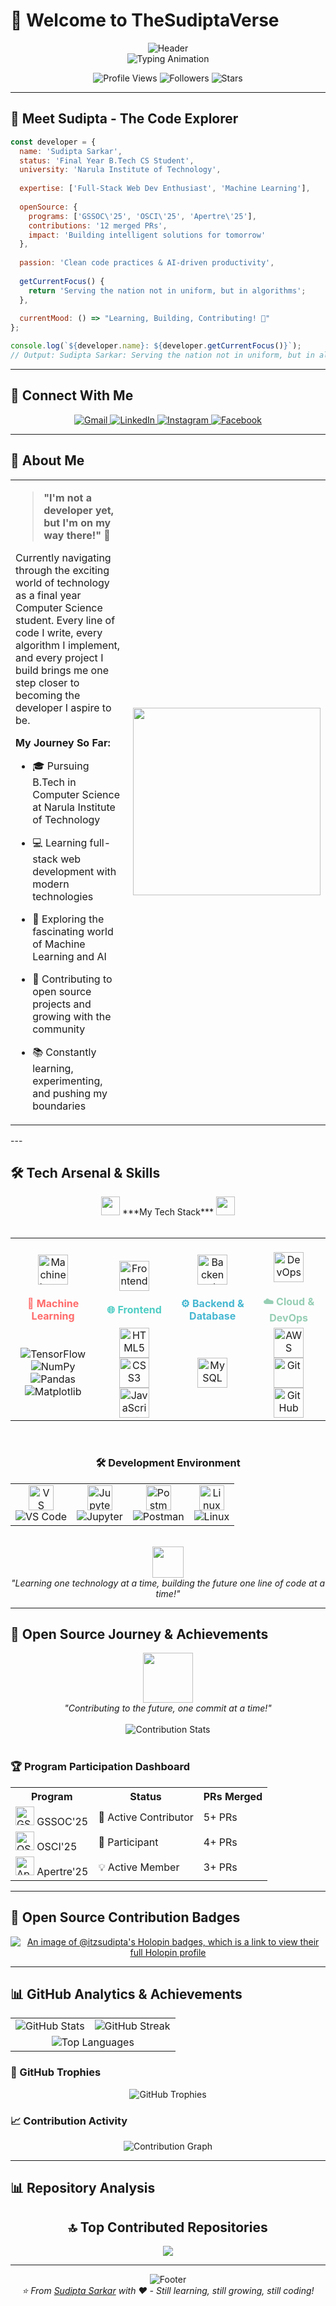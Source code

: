 # 👋 Welcome to TheSudiptaVerse

<div align="center">
  <img src="https://capsule-render.vercel.app/api?type=waving&color=gradient&customColorList=0,2,2,5,30&height=300&section=header&text=Sudipta%20Sarkar&fontSize=50&fontColor=fff&animation=twinkling&fontAlignY=35&desc=Learning%20ML%20and%20Web%20full%20stack,%20still%20not%20a%20dev&descAlignY=55&descSize=18" alt="Header" />
</div>

<div align="center">
  <img src="https://readme-typing-svg.herokuapp.com?font=Fira+Code&size=28&duration=3000&pause=1000&color=36BCF7&center=true&vCenter=true&width=800&lines=🎓+Final+Year+B.Tech+CS+Student;🚀+Full-Stack+Web+Dev+Enthusiast;🤖+Machine+Learning+Explorer;💡+Open+Source+Contributor;🌟+Serving+the+nation+in+algorithms!" alt="Typing Animation" />
</div>

<p align="center">
  <img src="https://komarev.com/ghpvc/?username=sudiptasarkar&color=36BCF7&style=for-the-badge" alt="Profile Views" />
  <img src="https://img.shields.io/github/followers/sudiptasarkar?style=for-the-badge&color=36BCF7" alt="Followers" />
  <img src="https://img.shields.io/github/stars/sudiptasarkar?style=for-the-badge&color=36BCF7" alt="Stars" />
</p>

---

## 🚀 Meet Sudipta - The Code Explorer

```javascript
const developer = {
  name: 'Sudipta Sarkar',
  status: 'Final Year B.Tech CS Student',
  university: 'Narula Institute of Technology',
  
  expertise: ['Full-Stack Web Dev Enthusiast', 'Machine Learning'],
  
  openSource: {
    programs: ['GSSOC\'25', 'OSCI\'25', 'Apertre\'25'],
    contributions: '12 merged PRs',
    impact: 'Building intelligent solutions for tomorrow'
  },
  
  passion: 'Clean code practices & AI-driven productivity',
  
  getCurrentFocus() {
    return 'Serving the nation not in uniform, but in algorithms';
  },
  
  currentMood: () => "Learning, Building, Contributing! 🚀"
};

console.log(`${developer.name}: ${developer.getCurrentFocus()}`);
// Output: Sudipta Sarkar: Serving the nation not in uniform, but in algorithms
```

---

## 🤝 Connect With Me

<div align="center">
  <a href="mailto:info.sudipta.nit@gmail.com">
    <img src="https://img.shields.io/badge/Gmail-D14836?style=for-the-badge&logo=gmail&logoColor=white&labelColor=D14836" alt="Gmail" />
  </a>
  <a href="https://www.linkedin.com/in/infosudipta/">
    <img src="https://img.shields.io/badge/LinkedIn-0077B5?style=for-the-badge&logo=linkedin&logoColor=white&labelColor=0077B5" alt="LinkedIn" />
  </a>
  <a href="https://www.instagram.com/iam_sudipta_sarkar/">
    <img src="https://img.shields.io/badge/Instagram-E4405F?style=for-the-badge&logo=instagram&logoColor=white&labelColor=E4405F" alt="Instagram" />
  </a>
  <a href="https://www.facebook.com/TheSudiptaVerse">
    <img src="https://img.shields.io/badge/Facebook-1877F2?style=for-the-badge&logo=facebook&logoColor=white&labelColor=1877F2" alt="Facebook" />
  </a>
</div>

---

## 🎯 About Me

<table>
  <tr>
    <td>
      
> **"I'm not a developer yet, but I'm on my way there!"** 🌱  
      
Currently navigating through the exciting world of technology as a final year Computer Science student. Every line of code I write, every algorithm I implement, and every project I build brings me one step closer to becoming the developer I aspire to be.

**My Journey So Far:**
- 🎓 Pursuing B.Tech in Computer Science at Narula Institute of Technology  
- 💻 Learning full-stack web development with modern technologies  
- 🤖 Exploring the fascinating world of Machine Learning and AI  
- 🌟 Contributing to open source projects and growing with the community  
- 📚 Constantly learning, experimenting, and pushing my boundaries  

    </td>
    <td>
      <img src="mypersonal/typing.gif.gif" width="300">
    </td>
  </tr>
</table>
---

## 🛠️ Tech Arsenal & Skills

<div align="center">
  <img src="https://media.giphy.com/media/iY8CRBdQXODJSCERIr/giphy.gif" width="30px">&nbsp;***My Tech Stack*** 
  <img src="https://media.giphy.com/media/iY8CRBdQXODJSCERIr/giphy.gif" width="30px">
</div>

<br/>

<table align="center">
  <tr>
    <td align="center" width="200px">
      <br/>
      <img src="https://media.giphy.com/media/UVG0BN8TOMKkPOJS6e/giphy.gif" width="48" alt="Machine Learning">
      <br/><br/>
      <span style="color: #FF6B6B;"><strong>🤖 Machine Learning</strong></span>
    </td>
    <td align="center" width="200px">
      <br/>
      <img src="https://media.giphy.com/media/ln7z2eWriiQAllfVcn/giphy.gif" width="48" alt="Frontend">
      <br/><br/>
      <span style="color: #4ECDC4;"><strong>🌐 Frontend</strong></span>
    </td>
    <td align="center" width="200px">
      <br/>
      <img src="https://media.giphy.com/media/KzJkzjggfGN5Py6nkT/giphy.gif" width="48" alt="Backend">
      <br/><br/>
      <span style="color: #45B7D1;"><strong>⚙️ Backend & Database</strong></span>
    </td>
    <td align="center" width="200px">
      <br/>
      <img src="https://media.giphy.com/media/kH1DBkPNyZPOk0BxrM/giphy.gif" width="48" alt="DevOps">
      <br/><br/>
      <span style="color: #96CEB4;"><strong>☁️ Cloud & DevOps</strong></span>
    </td>
  </tr>
  <tr>
    <td align="center">
     	<img src="https://img.shields.io/badge/TensorFlow-FF6F00?style=for-the-badge&logo=tensorflow&logoColor=white" alt="TensorFlow" /><br/>
  	<img src="https://img.shields.io/badge/NumPy-013243?style=for-the-badge&logo=numpy&logoColor=white" alt="NumPy" /><br/>
  	<img src="https://img.shields.io/badge/Pandas-150458?style=for-the-badge&logo=pandas&logoColor=white" alt="Pandas" /><br/>
  	<img src="https://img.shields.io/badge/Matplotlib-11557c?style=for-the-badge&logo=matplotlib&logoColor=white" alt="Matplotlib" />
    </td>
    <td align="center">
      	<img src="https://img.icons8.com/color/48/000000/html-5--v1.png" width="48" alt="HTML5" /><br/>
  	<img src="https://img.icons8.com/color/48/000000/css3.png" width="48" alt="CSS3" /><br/>
  	<img src="https://img.icons8.com/color/48/000000/javascript.png" width="48" alt="JavaScript" />
    </td>
    <td align="center">
       <img src="https://img.icons8.com/ios-filled/50/000000/mysql-logo.png" width="48" alt="MySQL" />
    </td>
    <td align="center">
      	<img src="https://img.icons8.com/color/48/000000/amazon-web-services.png" width="48" alt="AWS" /><br/>
  	<img src="https://img.icons8.com/color/48/000000/git.png" width="48" alt="Git" /><br/>
  	<img src="https://img.icons8.com/ios-glyphs/50/000000/github.png" width="48" alt="GitHub" />
    </td>
  </tr>
</table>

<br/>

<div align="center">
  
### 🛠️ **Development Environment**

<table>
  <tr>
    <td align="center">
      <img src="https://media.giphy.com/media/IdyAQJVN2kVPNUrojM/giphy.gif" width="40" alt="VS Code">
      <br/>
      <img src="https://img.shields.io/badge/VS_Code-0078d7?style=for-the-badge&logo=visual-studio-code&logoColor=white" alt="VS Code" />
    </td>
    <td align="center">
      <img src="https://media.giphy.com/media/KAq5w47R9rmTuvWOWa/giphy.gif" width="40" alt="Jupyter">
      <br/>
      <img src="https://img.shields.io/badge/Jupyter-F37626?style=for-the-badge&logo=Jupyter&logoColor=white" alt="Jupyter" />
    </td>
    <td align="center">
      <img src="https://media.giphy.com/media/kGdUEq4XlQkdDzRqmW/giphy.gif" width="40" alt="Postman">
      <br/>
      <img src="https://img.shields.io/badge/Postman-FF6C37?style=for-the-badge&logo=postman&logoColor=white" alt="Postman" />
    </td>
    <td align="center">
      <img src="https://media.giphy.com/media/LMt9638dO8dftAjtco/giphy.gif" width="40" alt="Linux">
      <br/>
      <img src="https://img.shields.io/badge/Linux-FCC624?style=for-the-badge&logo=linux&logoColor=black" alt="Linux" />
    </td>
  </tr>
</table>

</div>

<br/>

<div align="center">
  <img src="https://media.giphy.com/media/QssGEmpkyEOhBCb7e1/giphy.gif" width="50">
  <br/>
  <i>"Learning one technology at a time, building the future one line of code at a time!"</i>
</div>

---

## 🌟 Open Source Journey & Achievements

<div align="center">
  <img src="https://media.giphy.com/media/du3J3cXyzhj75IOgvA/giphy.gif" width="80">
  <br/>
  <i>"Contributing to the future, one commit at a time!"</i>
</div>

<br/>

<div align="center">
  <img src="https://readme-typing-svg.herokuapp.com?font=Fira+Code&size=20&duration=2000&pause=800&color=FF6B6B&center=true&vCenter=true&width=600&lines=🚀+Active+in+3+Major+Programs;💡+12+Merged+Pull+Requests;🌟+Building+for+Tomorrow;🤝+Growing+with+Community!" alt="Contribution Stats" />
</div>

<br/>

### 🏆 Program Participation Dashboard

<table align="center" cellpadding="10">
  <tr>
    <th>Program</th>
    <th>Status</th>
    <th>PRs Merged</th>
  </tr>
  <tr>
    <td><img src="https://media.giphy.com/media/26tn33aiTi1jkl6H6/giphy.gif" width="30" alt="GSSOC Logo" /> GSSOC'25</td>
    <td>🎯 Active Contributor</td>
    <td>5+ PRs</td>
  </tr>
  <tr>
    <td><img src="https://media.giphy.com/media/L8K62iTDkzGX6/giphy.gif" width="30" alt="OSCI Logo" /> OSCI'25</td>
    <td>🚀 Participant</td>
    <td>4+ PRs</td>
  </tr>
  <tr>
    <td><img src="https://media.giphy.com/media/ZVik7pBtu9dNS/giphy.gif" width="30" alt="Apertre Logo" /> Apertre'25</td>
    <td>💡 Active Member</td>
    <td>3+ PRs</td>
  </tr>
</table>

---
## 🏅 Open Source Contribution Badges

<p align="center">
  <a href="https://www.holopin.io/userbadge/cm9fynayq05890clg6zahfxuk">
    <img src="https://holopin.me/itzsudipta" alt="An image of @itzsudipta's Holopin badges, which is a link to view their full Holopin profile">
  </a>
</p>

---

## 📊 GitHub Analytics & Achievements

<div align="center">

<table>
  <tr>
    <td>
      <img src="https://github-readme-stats.vercel.app/api?username=itzsudipta&theme=tokyonight&hide_border=true&include_all_commits=true&count_private=true&show_icons=true" alt="GitHub Stats" />
    </td>
    <td>
      <img src="https://github-readme-streak-stats.herokuapp.com/?user=itzsudipta&theme=tokyonight&hide_border=true" alt="GitHub Streak" />
    </td>
  </tr>
  <tr>
    <td colspan="2" align="center">
      <img src="https://github-readme-stats.vercel.app/api/top-langs/?username=itzsudipta&theme=tokyonight&hide_border=true&layout=compact" alt="Top Languages" />
    </td>
  </tr>
</table>

</div>


### 🏅 GitHub Trophies
<div align="center">
  <img src="https://github-profile-trophy.vercel.app/?username=itzsudipta&theme=tokyonight&no-frame=true&no-bg=false&margin-w=4&row=2" alt="GitHub Trophies" />
</div>

### 📈 Contribution Activity
<div align="center">
  <img src="https://github-readme-activity-graph.vercel.app/graph?username=itzsudipta&theme=tokyo-night&hide_border=true&area=true" alt="Contribution Graph" />
</div>

---

## 📊 Repository Analysis

<div align="center">

## 🔝 Top Contributed Repositories

<p align="center">
  <img src="https://github-contributor-stats.vercel.app/api?username=itzsudipta&limit=5&theme=tokyonight&combine_all_yearly_contributions=true" />
</p>

---

<div align="center">
  <img src="https://capsule-render.vercel.app/api?type=waving&color=gradient&customColorList=0,2,2,5,30&height=100&section=footer" alt="Footer" />
</div>

<div align="center">
  <i>⭐ From <a href="https://github.com/itzsudipta">Sudipta Sarkar</a> with ❤️ - Still learning, still growing, still coding!</i>
</div>